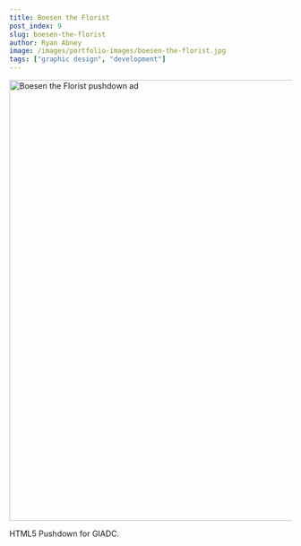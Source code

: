 ```yaml
---
title: Boesen the Florist
post_index: 9
slug: boesen-the-florist
author: Ryan Abney
image: /images/portfolio-images/boesen-the-florist.jpg
tags: ["graphic design", "development"]
---
```


<img src="/images/portfolio-images/boesen-the-florist.jpg" alt="Boesen the Florist pushdown ad" width="1180" height="787" />


HTML5 Pushdown for GIADC.
